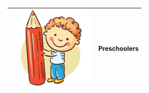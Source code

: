 
|![GitHub Logo](/images/logo.png) | Preschoolers 
----------------------------------|--------------